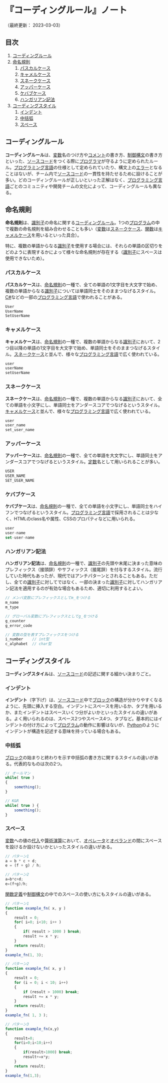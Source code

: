 # 『コーディングルール』ノート

（最終更新： 2023-03-03）


## 目次

1. [コーディングルール](#コーディングルール)
1. [命名規則](#命名規則)
	1. [パスカルケース](#パスカルケース)
	1. [キャメルケース](#キャメルケース)
	1. [スネークケース](#スネークケース)
	1. [アッパーケース](#アッパーケース)
	1. [ケバブケース](#ケバブケース)
	1. [ハンガリアン記法](#ハンガリアン記法)
1. [コーディングスタイル](#コーディングスタイル)
	1. [インデント](#インデント)
	1. [中括弧](#中括弧)
	1. [スペース](#スペース)


## コーディングルール

**コーディングルール**は、[変数](./variable.md#変数)名のつけ方や[コメント](./programming.md#コメント)の書き方、[制御構文](./control_flow.md#制御フロー)の書き方といった、[ソースコード](./programming.md#ソースコード)をつくる際に[プログラマ](./programming.md#プログラマ)が守るように定められたルール。[プログラミング言語](./programming.md#プログラミング言語)の仕様として定められていたり、構文上の[エラー](./programming.md#エラー)となることはないが、チーム内で[ソースコード](./programming.md#ソースコード)の一貫性を持たせるために設けることが多い。どのコーディングルールが正しいといった正解はなく、[プログラミング言語](./programming.md#プログラミング言語)ごとのコミュニティや開発チームの文化によって、コーディングルールも異なる。


## 命名規則

**命名規則**は、[識別子](./programming.md#識別子)の命名に関する[コーディングルール](#コーディングルール)。1つの[プログラム](./programming.md#プログラム)の中で複数の命名規則を組み合わせることも多い（[変数](./variable.md#変数)は[スネークケース](#スネークケース)、[関数](#関数)は[キャメルケース](#キャメルケース)を用いるといった具合）。

特に、複数の単語からなる[識別子](./programming.md#識別子)を使用する場合には、それらの単語の区切りをどのように表現するかによって様々な命名規則が存在する（[識別子](./programming.md#識別子)にスペースは使用できないため）。

### パスカルケース

**パスカルケース**は、[命名規則](#命名規則)の一種で、全ての単語の1文字目を大文字で始め、複数の単語からなる[識別子](./programming.md#識別子)については単語同士をそのままつなげるスタイル。[C#](./programming_language.md#c-1)などの一部の[プログラミング言語](./programming.md#プログラミング言語)で使われることがある。

```js
User
UserName
SetUserName
```

### キャメルケース

**キャメルケース**は、[命名規則](#命名規則)の一種で、複数の単語からなる[識別子](./programming.md#識別子)において、2つ目以降の単語の1文字目を大文字で始め、単語同士をそのままつなげるスタイル。[スネークケース](#スネークケース)と並んで、様々な[プログラミング言語](./programming.md#プログラミング言語)で広く使われている。

```js
user
userName
setUserName
```

### スネークケース

**スネークケース**は、[命名規則](#命名規則)の一種で、複数の単語からなる[識別子](./programming.md#識別子)において、全ての単語を小文字にし、単語同士をアンダースコアでつなげるというスタイル。[キャメルケース](#キャメルケース)と並んで、様々な[プログラミング言語](./programming.md#プログラミング言語)で広く使われている。

```js
user
user_name
set_user_name
```

### アッパーケース

**アッパーケース**は、[命名規則](#命名規則)の一種で、全ての単語を大文字にし、単語同士をアンダースコアでつなげるというスタイル。[定数](./variable.md#定数)名として用いられることが多い。

```js
USER
USER_NAME
SET_USER_NAME
```

### ケバブケース

**ケバブケース**は、[命名規則](#命名規則)の一種で、全ての単語を小文字にし、単語同士をハイフンでつなげるというスタイル。[プログラミング言語](./programming.md#プログラミング言語)で採用されることは少なく、HTMLのclass名や属性、CSSのプロパティなどに用いられる。

```js
user
user-name
set-user-name
```

### ハンガリアン記法

**ハンガリアン記法**は、[命名規則](#命名規則)の一種で、[識別子](./programming.md#識別子)の先頭や末尾に決まった意味のプレフィックス（接頭辞）やサフィックス（接尾辞）を付与するスタイル。流行していた時代もあったが、現代ではアンチパターンとされることもある。ただし、全ての[識別子](./programming.md#識別子)に対してではなく、一部の決まった[識別子](./programming.md#識別子)に対してハンガリアン記法を適用するのが有効な場合もあるため、適切に利用するとよい。

```js
// メンバ変数にプレフィックスとしてm_をつける
m_name
m_type

// グローバル変数にプレフィックスとしてg_をつける
g_counter
g_error_code

// 変数の型を表すプレフィックスをつける
i_number    // int型
c_alphabet  // char型
```


## コーディングスタイル

**コーディングスタイル**は、[ソースコード](./programming.md#ソースコード)の記述に関する細かい決まりごと。

### インデント

**インデント**（字下げ）は、[ソースコード](./programming.md#ソースコード)中で[ブロック](./control_flow.md#ブロック)の構造が分かりやすくなるように、先頭に挿入する空白。インデントにスペースを用いるか、タブを用いるか、またインデントはスペースいくつ分がよいかといったスタイルの違いがある。よく用いられるのは、スペース2つやスペース4つ、タブなど。基本的にはインデントの付け方によって[プログラム](./programming.md#プログラム)の動作に影響はないが、[Python](./programming_language.md#python)のようにインデントが構造を記述する意味を持っている場合もある。

### 中括弧

[ブロック](./control_flow.md#ブロック)の始まりと終わりを示す中括弧の書き方に関するスタイルの違いがある。代表的なものは次の2つ。

```js
// オールマン
while( true )
{
    something();
}

// K&R
while( true ) {
    something();
}
```

### スペース

[変数](./variable.md#変数)への値の[代入](./variable.md#代入)や[算術演算](./operation.md#算術演算)において、[オペレータ](./operation.md#演算)と[オペランド](./operation.md#演算)の間にスペースを設けるか設けないかといったスタイルの違いがある。

```js
// パターン1
a = b * c + d;
e = (f + g) / h;

// パターン2
a=b*c+d;
e=(f+g)/h;
```

[関数定義](./function.md#関数定義)や[制御構文](./control_flow.md#制御構文)の中でのスペースの使い方にもスタイルの違いがある。

```js
// パターン1
function example_fn( x, y )
{
    result = 0;
    for( i=0; i<10; i++ )
    {
        if( result > 1000 ) break;
        result += x * y;
    }
    return result;
}
example_fn(1, 3);

// パターン2
function example_fn( x, y )
{
    result = 0;
    for (i = 0; i < 10; i++)
    {
        if (result > 1000) break;
        result += x * y;
    }
    return result;
}
example_fn( 1, 3 );

// パターン3
function example_fn(x,y)
{
    result=0;
    for(i=0;i<10;i++)
    {
        if(result>1000) break;
        result+=x*y;
    }
    return result;
}
example_fn(1,3);
```
